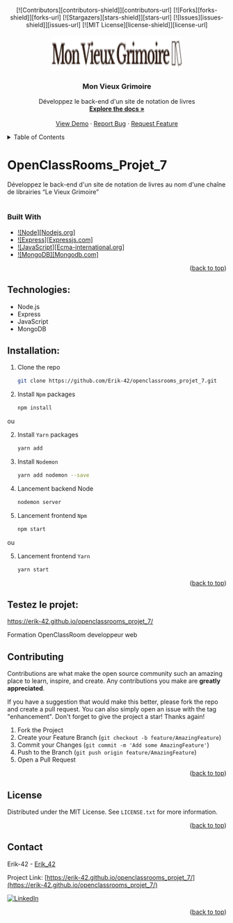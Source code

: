 <a name="readme-top"></a>

<div align="center">
[![Contributors][contributors-shield]][contributors-url]
[![Forks][forks-shield]][forks-url]
[![Stargazers][stars-shield]][stars-url]
[![Issues][issues-shield]][issues-url]
[![MIT License][license-shield]][license-url]
</div>

<!-- PROJECT LOGO -->
<br />
<div align="center">
  <a href="https://github.com/Erik-42/openclassrooms_projet_7.git">
    <img src="./frontend/src/images/Logo.webp" alt="Logo Mon Vieux Grimoire" width="300"s height="80">
  </a>

<h3 align="center">Mon Vieux Grimoire</h3>

  <p align="center">
    Développez le back-end d'un site de notation de livres
    <br />
    <a href="https://github.com/Erik-42/openclassrooms_projet_7.git"><strong>Explore the docs »</strong></a>
    <br />
    <br />
    <a href="https://erik-42.github.io/openclassrooms_projet_7/">View Demo</a>
    ·
    <a href="https://github.com/Erik-42/openclassrooms_projet_7/issues/1">Report Bug</a>
    ·
    <a href="https://github.com/Erik-42/openclassrooms_projet_7/issues/2">Request Feature</a>
  </p>
</div>

<!-- TABLE OF CONTENTS -->
<details>
  <summary>Table of Contents</summary>
  <ol>
    <li>
      <a href="#about-the-project">About The Project</a>
      <ul>
        <li><a href="#built-with">Built With</a></li>
      </ul>
    </li>
    <li>
      <a href="#getting-started">Getting Started</a>
      <ul>
        <li><a href="#prerequisites">Prerequisites</a></li>
        <li><a href="#installation">Installation</a></li>
      </ul>
    </li>
    <li><a href="#usage">Usage</a></li>
    <li><a href="#roadmap">Roadmap</a></li>
    <li><a href="#contributing">Contributing</a></li>
    <li><a href="#license">License</a></li>
    <li><a href="#contact">Contact</a></li>
    <li><a href="#acknowledgments">Acknowledgments</a></li>
  </ol>
</details>

<!-- ABOUT THE PROJECT -->
# OpenClassRooms_Projet_7

Développez le back-end d'un site de notation de livres au nom d'une chaîne de librairies “Le Vieux Grimoire” 

# 

### Built With

* [![Node][Nodejs.org]][Node-url]
* [![Express][Expressjs.com]][Express-url]
* [![JavaScript][Ecma-international.org]][JavaScript-url]
* [![MongoDB][Mongodb.com]][MongoDB-url]

<p align="right">(<a href="#readme-top">back to top</a>)</p>

## Technologies:

- Node.js
- Express
- JavaScript
- MongoDB

## Installation:
1. Clone the repo
   ```sh
   git clone https://github.com/Erik-42/openclassrooms_projet_7.git
   ```
2. Install `Npm` packages
   ```sh
   npm install

ou

2. Install `Yarn` packages
   ```sh
   yarn add
   ```

3. Install `Nodemon`
   ```sh
   yarn add nodemon --save
   ```

4. Lancement backend Node
   ```sh
   nodemon server
   ```

5. Lancement frontend `Npm`
   ```sh
   npm start
   ```
ou

5. Lancement frontend `Yarn`
   ```sh
   yarn start
   ```
   
<p align="right">(<a href="#readme-top">back to top</a>)</p>


## Testez le projet:

https://erik-42.github.io/openclassrooms_projet_7/

Formation OpenClassRoom developpeur web


<!-- CONTRIBUTING -->
## Contributing

Contributions are what make the open source community such an amazing place to learn, inspire, and create. Any contributions you make are **greatly appreciated**.

If you have a suggestion that would make this better, please fork the repo and create a pull request. You can also simply open an issue with the tag "enhancement".
Don't forget to give the project a star! Thanks again!

1. Fork the Project
2. Create your Feature Branch (`git checkout -b feature/AmazingFeature`)
3. Commit your Changes (`git commit -m 'Add some AmazingFeature'`)
4. Push to the Branch (`git push origin feature/AmazingFeature`)
5. Open a Pull Request

<p align="right">(<a href="#readme-top">back to top</a>)</p>


<!-- LICENSE -->
## License

Distributed under the MIT License. See `LICENSE.txt` for more information.

<p align="right">(<a href="#readme-top">back to top</a>)</p>

<!-- CONTACT -->
## Contact

Erik-42 - [Erik_42](https://discord.com/)

Project Link: [https://erik-42.github.io/openclassrooms_projet_7/](https://erik-42.github.io/openclassrooms_projet_7/)

[![LinkedIn][linkedin-shield]][linkedin-url]

<p align="right">(<a href="#readme-top">back to top</a>)</p>

<!-- MARKDOWN LINKS & IMAGES -->
<!-- https://www.markdownguide.org/basic-syntax/#reference-style-links -->
[contributors-shield]: https://img.shields.io/github/contributors/Erik-42/openclassrooms_projet_7
[contributors-url]: https://github.com/Erik-42/openclassrooms_projet_7/graphs/contributors
[forks-shield]: https://img.shields.io/github/forks/Erik-42/openclassrooms_projet_7
[forks-url]: https://github.com/Erik-42/openclassrooms_projet_7/network/members
[stars-shield]: https://img.shields.io/github/stars/Erik-42/openclassrooms_projet_7
[stars-url]: https://github.com/Erik-42/openclassrooms_projet_7/stargazers
[issues-shield]: https://img.shields.io/github/issues-raw/Erik-42/openclassrooms_projet_7
[issues-url]: https://github.com/Erik-42/openclassrooms_projet_7/issues
[license-shield]: https://img.shields.io/github/license/Erik-42/openclassrooms_projet_7
[license-url]: https://github.com/Erik-42/openclassrooms_projet_7/blob/master/LICENSE.txt
[linkedin-shield]: https://img.shields.io/badge/-LinkedIn-black.svg?style=for-the-badge&logo=linkedin&colorB=555
[linkedin-url]: https://www.linkedin.com/in/erik-mesen-3469b71a1/
[product-screenshot]: ./frontend/src/images/screenshot.png
[Node-url]: https://nodejs.org/
[Express-url]: http://expressjs.com/
[MongoDB-url]: https://www.mongodb.com/
[JavaScript-url]: https://www.ecma-international.org/publications-and-standards/standards/ecma-262/
